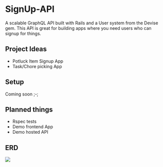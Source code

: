 <h1>SignUp-API</h1>
<p>A scalable GraphQL API built with Rails and a User system from the Devise gem. This API is great for building apps where you need users who can signup for things.</p>

<h2>Project Ideas</h2>
<ul>
<li>Potluck Item Signup App</li>
<li>Task/Chore picking App</li>
</ul>

<h2>Setup</h2>
Coming soon ;-;

<h2>Planned things</h2>
<ul>
<li>Rspec tests</li>
<li>Demo frontend App</li>
<li>Demo hosted API</li>
</ul>



<h2>ERD</h2>
<img src="https://i.imgur.com/HXKNtaD.png"></img>